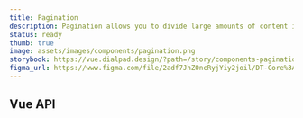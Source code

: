 ```yaml
---
title: Pagination
description: Pagination allows you to divide large amounts of content into smaller chunks across multiple pages.
status: ready
thumb: true
image: assets/images/components/pagination.png
storybook: https://vue.dialpad.design/?path=/story/components-pagination--default
figma_url: https://www.figma.com/file/2adf7JhZOncRyjYiy2joil/DT-Core%3A-Components-7?node-id=10984%3A76640
---
```


<code-well-header>
  <dt-pagination
    :total-pages="25"
    aria-label="Pagination"
    prev-aria-label="Previous page"
    next-aria-label="Next page"
    :page-number-aria-label="() => {}"
  />
</code-well-header>

## Vue API

<component-vue-table component-name="pagination" />
